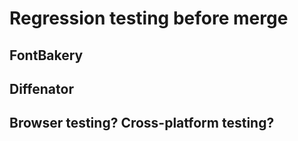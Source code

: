 # Regression testing before merge

## FontBakery



## Diffenator

## Browser testing? Cross-platform testing?